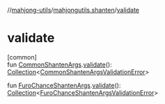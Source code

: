 //[mahjong-utils](../../index.md)/[mahjongutils.shanten](index.md)/[validate](validate.md)

# validate

[common]\
fun [CommonShantenArgs](-common-shanten-args/index.md).[validate](validate.md)(): [Collection](https://kotlinlang.org/api/latest/jvm/stdlib/kotlin.collections/-collection/index.html)&lt;[CommonShantenArgsValidationError](-common-shanten-args-validation-error/index.md)&gt;

fun [FuroChanceShantenArgs](-furo-chance-shanten-args/index.md).[validate](validate.md)(): [Collection](https://kotlinlang.org/api/latest/jvm/stdlib/kotlin.collections/-collection/index.html)&lt;[FuroChanceShantenArgsValidationError](-furo-chance-shanten-args-validation-error/index.md)&gt;
